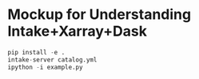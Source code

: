 # Mockup for Understanding Intake+Xarray+Dask

```python
pip install -e .
intake-server catalog.yml
ipython -i example.py
```
